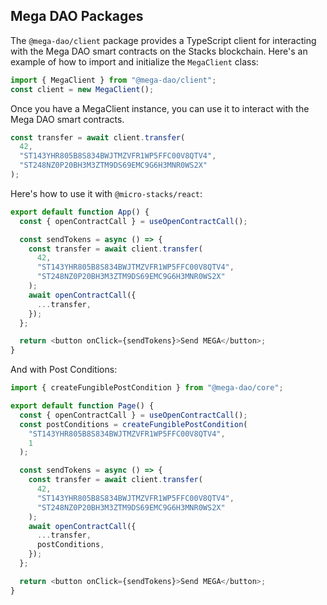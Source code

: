 ## Mega DAO Packages

The `@mega-dao/client` package provides a TypeScript client for interacting with the Mega DAO smart contracts on the Stacks blockchain. Here's an example of how to import and initialize the `MegaClient` class:

```typescript
import { MegaClient } from "@mega-dao/client";
const client = new MegaClient();
```

Once you have a ﻿MegaClient instance, you can use it to interact with the Mega DAO smart contracts.

```typescript
const transfer = await client.transfer(
  42,
  "ST143YHR805B8S834BWJTMZVFR1WP5FFC00V8QTV4",
  "ST248NZ0P20BH3M3ZTM9DS69EMC9G6H3MNR0WS2X"
);
```

Here's how to use it with `@micro-stacks/react`:

```typescript
export default function App() {
  const { openContractCall } = useOpenContractCall();

  const sendTokens = async () => {
    const transfer = await client.transfer(
      42,
      "ST143YHR805B8S834BWJTMZVFR1WP5FFC00V8QTV4",
      "ST248NZ0P20BH3M3ZTM9DS69EMC9G6H3MNR0WS2X"
    );
    await openContractCall({
      ...transfer,
    });
  };

  return <button onClick={sendTokens}>Send MEGA</button>;
}
```

And with Post Conditions:

```typescript
import { createFungiblePostCondition } from "@mega-dao/core";

export default function Page() {
  const { openContractCall } = useOpenContractCall();
  const postConditions = createFungiblePostCondition(
    "ST143YHR805B8S834BWJTMZVFR1WP5FFC00V8QTV4",
    1
  );

  const sendTokens = async () => {
    const transfer = await client.transfer(
      42,
      "ST143YHR805B8S834BWJTMZVFR1WP5FFC00V8QTV4",
      "ST248NZ0P20BH3M3ZTM9DS69EMC9G6H3MNR0WS2X"
    );
    await openContractCall({
      ...transfer,
      postConditions,
    });
  };

  return <button onClick={sendTokens}>Send MEGA</button>;
}
```
